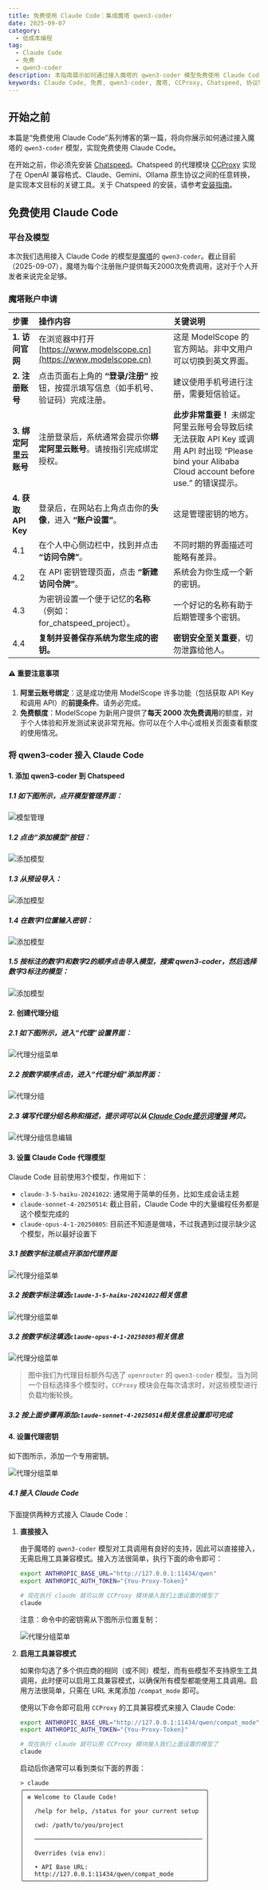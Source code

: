 ```yaml
---
title: 免费使用 Claude Code：集成魔塔 qwen3-coder
date: 2025-09-07
category:
  - 低成本编程
tag:
  - Claude Code
  - 免费
  - qwen3-coder
description: 本指南展示如何通过接入魔塔的 qwen3-coder 模型免费使用 Claude Code，详细介绍了 Chatspeed 的 CCProxy 模块如何实现协议转换。
keywords: Claude Code, 免费, qwen3-coder, 魔塔, CCProxy, Chatspeed, 协议转换, 低成本编程
---
```


## 开始之前

本篇是“免费使用 Claude Code”系列博客的第一篇，将向你展示如何通过接入魔塔的 `qwen3-coder` 模型，实现免费使用 Claude Code。

在开始之前，你必须先安装 [Chatspeed](https://github.com/aidyou/chatspeed/releases)。Chatspeed 的代理模块 [CCProxy](../../ccproxy/) 实现了在 OpenAI 兼容格式、Claude、Gemini、Ollama 原生协议之间的任意转换，是实现本文目标的关键工具。关于 Chatspeed 的安装，请参考[安装指南](../../guide/installation.md)。

## 免费使用 Claude Code

### 平台及模型

本次我们选用接入 Claude Code 的模型是[魔塔](https://www.modelscope.cn/)的 `qwen3-coder`。截止目前（2025-09-07），魔塔为每个注册账户提供每天2000次免费调用，这对于个人开发者来说完全足够。

### 魔塔账户申请

| 步骤 | 操作内容 | 关键说明 |
| :--- | :--- | :--- |
| **1. 访问官网** | 在浏览器中打开 [https://www.modelscope.cn](https://www.modelscope.cn) | 这是 ModelScope 的官方网站。非中文用户可以切换到英文界面。 |
| **2. 注册账号** | 点击页面右上角的 **“登录/注册”** 按钮，按提示填写信息（如手机号、验证码）完成注册。 | 建议使用手机号进行注册，需要短信验证。 |
| **3. 绑定阿里云账号** | 注册登录后，系统通常会提示你**绑定阿里云账号**。请按指引完成绑定授权。 | **此步非常重要！** 未绑定阿里云账号会导致后续无法获取 API Key 或调用 API 时出现 “Please bind your Alibaba Cloud account before use.” 的错误提示。 |
| **4. 获取 API Key** | 登录后，在网站右上角点击你的**头像**，进入 **“账户设置”**。 | 这是管理密钥的地方。 |
| 4.1 | 在个人中心侧边栏中，找到并点击 **“访问令牌”**。 | 不同时期的界面描述可能略有差异。 |
| 4.2 | 在 API 密钥管理页面，点击 **“新建访问令牌”**。 | 系统会为你生成一个新的密钥。 |
| 4.3 | 为密钥设置一个便于记忆的**名称**（例如：for_chatspeed_project）。 | 一个好记的名称有助于后期管理多个密钥。 |
| 4.4 | **复制并妥善保存系统为您生成的密钥。** | **密钥安全至关重要**，切勿泄露给他人。 |

#### ⚠️ 重要注意事项

1.  **阿里云账号绑定**：这是成功使用 ModelScope 许多功能（包括获取 API Key 和调用 API）的**前提条件**。请务必完成。
2.  **免费额度**：ModelScope 为新用户提供了**每天 2000 次免费调用**的额度，对于个人体验和开发测试来说非常充裕。你可以在个人中心或相关页面查看额度的使用情况。

### 将 qwen3-coder 接入 Claude Code

#### 1. 添加 qwen3-coder 到 Chatspeed

##### 1.1 如下图所示，点开模型管理界面：

![模型管理](/images/zh/setting-add-model-1.png)

##### 1.2 点击“添加模型”按钮：

![添加模型](/images/zh/setting-add-model-2.png)

##### 1.3 从预设导入：

![添加模型](/images/blog/zh/qwen3-code-add-1.png)

##### 1.4 在数字1位置输入密钥：

![添加模型](/images/blog/zh/qwen3-code-add-2.png)

##### 1.5 按标注的数字1和数字2的顺序点击导入模型，搜索 qwen3-coder，然后选择数字3标注的模型：

![添加模型](/images/blog/zh/qwen3-code-add-3.png)

#### 2. 创建代理分组

##### 2.1 如下图所示，进入“代理”设置界面：

![代理分组菜单](/images/zh/proxy-group-1.png)

##### 2.2 按数字顺序点击，进入“代理分组”添加界面：

![代理分组](/images/zh/proxy-group-2.png)

##### 2.3 填写代理分组名称和描述，提示词可以从 [Claude Code提示词增强](../../prompt/claude-code-prompt-enhance.md) 拷贝。

![代理分组信息编辑](/images/zh/proxy-group-3.png)

#### 3. 设置 Claude Code 代理模型

Claude Code 目前使用3个模型，作用如下：

- `claude-3-5-haiku-20241022`: 通常用于简单的任务，比如生成会话主题
- `claude-sonnet-4-20250514`: 截止目前，Claude Code 中的大量编程任务都是这个模型完成的
- `claude-opus-4-1-20250805`: 目前还不知道是做啥，不过我遇到过提示缺少这个模型，所以最好设置下

##### 3.1 按数字标注顺点开添加代理界面

![代理分组菜单](/images/zh/proxy-setting-1.png)

##### 3.2 按数字标注填选`claude-3-5-haiku-20241022`相关信息

![代理分组菜单](/images/blog/zh/qwen3-code-add-4.png)

##### 3.2 按数字标注填选`claude-opus-4-1-20250805`相关信息

![代理分组菜单](/images/blog/zh/qwen3-code-add-5.png)

> 图中我们为代理目标额外勾选了 `openrouter` 的 `qwen3-coder` 模型。当为同一个目标选择多个模型时，`CCProxy` 模块会在每次请求时，对这些模型进行负载均衡轮换。

##### 3.2 按上面步骤再添加`claude-sonnet-4-20250514`相关信息设置即可完成

#### 4. 设置代理密钥

如下图所示，添加一个专用密钥。

![代理分组菜单](/images/zh/proxy-key-1.png)

##### 4.1 接入 Claude Code

下面提供两种方式接入 Claude Code：

1.  **直接接入**

    由于魔塔的 `qwen3-coder` 模型对工具调用有良好的支持，因此可以直接接入，无需启用工具兼容模式。接入方法很简单，执行下面的命令即可：

    ```sh
    export ANTHROPIC_BASE_URL="http://127.0.0.1:11434/qwen"
    export ANTHROPIC_AUTH_TOKEN="{You-Proxy-Token}"

    # 现在执行 claude 就可以用 CCProxy 模块接入我们上面设置的模型了
    claude
    ```

    注意：命令中的密钥需从下图所示位置复制：

    ![代理分组菜单](/images/zh/proxy-key-3.png)

2.  **启用工具兼容模式**

    如果你勾选了多个供应商的相同（或不同）模型，而有些模型不支持原生工具调用，此时便可以启用工具兼容模式，以确保所有模型都能使用工具调用。启用方法很简单，只需在 URL 末尾添加 `/compat_mode` 即可。

    使用以下命令即可启用 `CCProxy` 的工具兼容模式来接入 Claude Code:

    ```sh
    export ANTHROPIC_BASE_URL="http://127.0.0.1:11434/qwen/compat_mode"
    export ANTHROPIC_AUTH_TOKEN="{You-Proxy-Token}"

    # 现在执行 claude 就可以用 CCProxy 模块接入我们上面设置的模型了
    claude
    ```

    启动后你通常可以看到类似下面的界面：

    ```shell
    > claude
    ╭───────────────────────────────────────────────────╮
    │ ✻ Welcome to Claude Code!                         │
    │                                                   │
    │   /help for help, /status for your current setup  │
    │                                                   │
    │   cwd: /path/to/you/project                       │
    │                                                   │
    │   ─────────────────────────────────────────────── │
    │                                                   │
    │   Overrides (via env):                            │
    │                                                   │
    │   • API Base URL:                                 │
    │   http://127.0.0.1:11434/qwen/compat_mode         │
    ╰───────────────────────────────────────────────────╯
    ```
